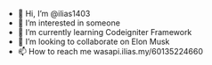 - 👋 Hi, I’m @ilias1403
- 👀 I’m interested in someone
- 🌱 I’m currently learning Codeigniter Framework
- 💞️ I’m looking to collaborate on Elon Musk
- 📫 How to reach me wasapi.ilias.my/60135224660

<!---
ilias1403/ilias1403 is a ✨ special ✨ repository because its `README.md` (this file) appears on your GitHub profile.
You can click the Preview link to take a look at your changes.
--->
